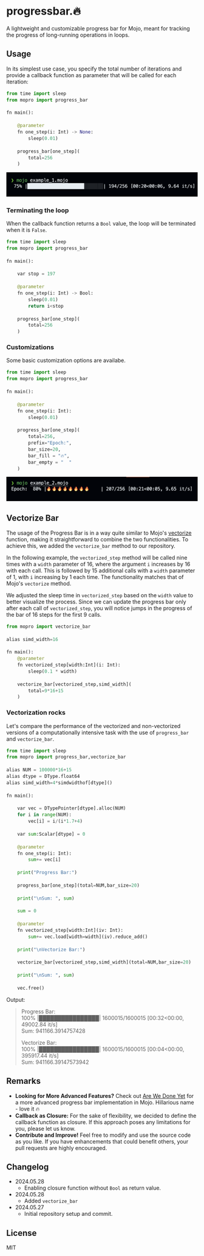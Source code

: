 # progressbar.🔥

A lightweight and customizable progress bar for Mojo, meant for tracking the progress of long-running operations in loops.

## Usage

In its simplest use case, you specify the total number of iterations and provide a callback function as parameter that will be called for each iteration:

```python
from time import sleep
from mopro import progress_bar

fn main():
    
    @parameter
    fn one_step(i: Int) -> None:
        sleep(0.01)

    progress_bar[one_step](
        total=256
    )
```

![example1.mojo](./imgs/example1.png)

### Terminating the loop

When the callback function returns a `Bool` value, the loop will be terminated when it is `False`.

```python
from time import sleep
from mopro import progress_bar

fn main():

    var stop = 197

    @parameter
    fn one_step(i: Int) -> Bool:
        sleep(0.01)
        return i<stop

    progress_bar[one_step](
        total=256
    )
```

### Customizations

Some basic customization options are availabe.

```python
from time import sleep
from mopro import progress_bar

fn main():

    @parameter
    fn one_step(i: Int):
        sleep(0.01)
        
    progress_bar[one_step](
        total=256,
        prefix="Epoch:", 
        bar_size=20,
        bar_fill = "🔥",
        bar_empty = "  "
    )
```

![example2.mojo](./imgs/example2.png)

## Vectorize Bar

The usage of the Progress Bar is in a way quite similar to Mojo's [vectorize](https://docs.modular.com/mojo/stdlib/algorithm/functional/vectorize) function, making it straightforward to combine the two functionalities. To achieve this, we added the `vectorize_bar` method to our repository.

In the following example, the `vectorized_step` method will be called nine times with a `width` parameter of 16, where the argument `i` increases by 16 with each call. This is followed by 15 additional calls with a `width` parameter of 1, with `i` increasing by 1 each time. The functionality matches that of Mojo's `vectorize` method.

We adjusted the sleep time in `vectorized_step` based on the `width` value to better visualize the process. Since we can update the progress bar only after each call of `vectorized_step`, you will notice jumps in the progress of the bar of 16 steps for the first 9 calls.

```python
from mopro import vectorize_bar

alias simd_width=16

fn main():
    @parameter
    fn vectorized_step[width:Int](i: Int):
        sleep(0.1 * width)
       
    vectorize_bar[vectorized_step,simd_width](
        total=9*16+15
    )
```

### Vectorization rocks

Let's compare the performance of the vectorized and non-vectorized versions of a computationally intensive task with the use of `progress_bar` and `vectorize_bar`.

```python
from time import sleep
from mopro import progress_bar,vectorize_bar

alias NUM = 100000*16+15
alias dtype = DType.float64
alias simd_width=4*simdwidthof[dtype]()

fn main():

    var vec = DTypePointer[dtype].alloc(NUM)
    for i in range(NUM):
        vec[i] = i/(i*1.7+4)
   
    var sum:Scalar[dtype] = 0

    @parameter
    fn one_step(i: Int):
        sum+= vec[i]

    print("Progress Bar:")

    progress_bar[one_step](total=NUM,bar_size=20)
    
    print("\nSum: ", sum)

    sum = 0

    @parameter
    fn vectorized_step[width:Int](iv: Int):
        sum+= vec.load[width=width](iv).reduce_add()

    print("\nVectorize Bar:")

    vectorize_bar[vectorized_step,simd_width](total=NUM,bar_size=20)
    
    print("\nSum: ", sum)

    vec.free()
```

Output:

> Progress Bar:</br>
> 100% |████████████████| 1600015/1600015 [00:32<00:00, 49002.84 it/s]   
> Sum:  941166.3914757428
>
> Vectorize Bar:</br>
> 100% |████████████████| 1600015/1600015 [00:04<00:00, 395917.44 it/s]   
> Sum:  941166.39147573942

## Remarks

- __Looking for More Advanced Features?__ Check out [Are We Done Yet](https://github.com/Ryul0rd/awdy) for a more advanced progress bar implementation in Mojo. Hillarious name - love it 🔥
- __Callback as Closure:__ For the sake of flexibility, we decided to define the callback function as closure. If this approach poses any limitations for you, please let us know.
- __Contribute and Improve!__ Feel free to modify and use the source code as you like. If you have enhancements that could benefit others, your pull requests are highly encouraged.

## Changelog

- 2024.05.28
  - Enabling closure function without `Bool` as return value.
- 2024.05.28
  - Added `vectorize_bar`
- 2024.05.27
  - Initial repository setup and commit.

## License

MIT
